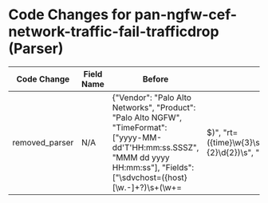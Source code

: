 # Code Changes for pan-ngfw-cef-network-traffic-fail-trafficdrop (Parser)

| Code Change | Field Name | Before | After |
|-------------|------------|--------|-------|
| removed_parser | N/A | {"Vendor": "Palo Alto Networks", "Product": "Palo Alto NGFW", "TimeFormat": ["yyyy-MM-dd'T'HH:mm:ss.SSSZ", "MMM dd yyyy HH:mm:ss"], "Fields": ["\sdvchost=({host}[\w.-]+?)\s+(\w+=|$)", "rt=({time}\w{3}\s\d{2}\s\d{4}\s(\d{2}:){2}\d{2})\s", "\ssrc=(0.0.0.0|({src_ip}((([0-9a-fA-F.]{0,4}):{1,2}){1,7}([0-9a-fA-F]){0,4})|(((25[0-5]|(2[0-4]|1\d|[0-9]|)\d)\.?\b){4})))\s+(\w+=|$)", "\sdst=(0.0.0.0|({src_ip}((([0-9a-fA-F.]{0,4}):{1,2}){1,7}([0-9a-fA-F]){0,4})|(((25[0-5]|(2[0-4]|1\d|[0-9]|)\d)\.?\b){4})))\s+(\w+=|$)", "\ssourceTranslatedAddress=(0.0.0.0|({src_translated_ip}((([0-9a-fA-F.]{0,4}):{1,2}){1,7}([0-9a-fA-F]){0,4})|(((25[0-5]|(2[0-4]|1\d|[0-9]|)\d)\.?\b){4})))\s+(\w+=|$)", "\sdestinationTranslatedAddress=(0.0.0.0|({dest_translated_ip}((([0-9a-fA-F.]{0,4}):{1,2}){1,7}([0-9a-fA-F]){0,4})|(((25[0-5]|(2[0-4]|1\d|[0-9]|)\d)\.?\b){4})))\s+(\w+=|$)", "\scs1=({rule}[^=]+?)\s+(\w+=|$)", "\sduser=({user}[\w\.\-\!\#\^\~]{1,40}\$?)@({domain}[^\s@]+)\s+(\w+=|$)", "\sduser=(({domain}[^\\\s]+)?\\+)?(|({user}[\w\.\-\!\#\^\~]{1,40}\$?))\s+(\w+=|$)", "\ssuser=({user}[\w\.\-\!\#\^\~]{1,40}\$?)@({domain}[^\s@]+)\s+(\w+=|$)", "\ssuser=(({domain}[^\\\s]+)?\\+)?(|({user}[\w\.\-\!\#\^\~]{1,40}\$?))\s+(\w+=|$)", "\sapp=({network_app}[^=]+?)\s+(\w+=|$)", "\scs4=({src_network_zone}[^=]+?)\s+(\w+=|$)", "\scs5=({dest_network_zone}[^=]+?)\s+(\w+=|$)", "\sspt=(0|({src_port}\d{1,5}))\s+(\w+=|$)", "\sdpt=(0|({dest_port}\d{1,5}))\s+(\w+=|$)", "\ssourceTranslatedPort=(0|({src_translated_port}\d{1,5}))\s+(\w+=|$)", "\sdestinationTranslatedPort=(0|({dest_translated_port}\d{1,5}))\s+(\w+=|$)", "\sproto=({protocol}[^=]+?)\s+(\w+=|$)", "\sact=(|({result}[^=]+?))(\s+\w+=|\s*$)", "\sin=({bytes_in}\d+)\s+(\w+=|$)", "\sout=({bytes_out}\d+)\s+(\w+=|$)", "externalId=({alert_id}[^\s]+)", "\sreason=(?:n\/a|({result_reason}[^=]+?))\s+(\w+=|$)", "\sPanOSThreatID=\"*({alert_name}[^\"=\(]+?)(\s*\([^\)]+?\)?)\"*\s+\w+=", "((?:1969-[^,]+?)|({time}\d\d\d\d-\d\d-\d\dT\d\d:\d\d:\d\d\.\d+[\+-]\d+:\d+))", "deviceInboundInterface=({src_interface}[^\s]+)", "deviceOutboundInterface=({dest_interface}[^\s]+)", "deviceExternalId=({serial_num}\d+)", "({event_category}TRAFFIC)"], "DupFields": ["host->device_name"], "Name": "pan-ngfw-cef-network-traffic-fail-trafficdrop", "Conditions": ["CEF:0|Palo Alto Networks|", "|TRAFFIC|drop|"], "ParserVersion": "v1.0.0"} | N/A |